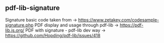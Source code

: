 ## pdf-lib-signature

Signature basic code taken from ->         https://www.zetakey.com/codesample-signature.php
PDF display and usage through pdf-lib ->   https://pdf-lib.js.org/
PDF with signature - pdf-lib dev way ->    https://github.com/Hopding/pdf-lib/issues/418